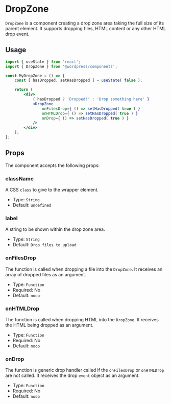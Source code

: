 # DropZone

`DropZone` is a component creating a drop zone area taking the full size of its parent element. It supports dropping files, HTML content or any other HTML drop event.

## Usage

```jsx
import { useState } from 'react';
import { DropZone } from '@wordpress/components';

const MyDropZone = () => {
	const [ hasDropped, setHasDropped ] = useState( false );

	return (
		<div>
			{ hasDropped ? 'Dropped!' : 'Drop something here' }
			<DropZone
				onFilesDrop={ () => setHasDropped( true ) }
				onHTMLDrop={ () => setHasDropped( true ) }
				onDrop={ () => setHasDropped( true ) }
			/>
		</div>
	);
};
```

## Props

The component accepts the following props:

### className

A CSS `class` to give to the wrapper element.

-   Type: `String`
-   Default: `undefined`

### label

A string to be shown within the drop zone area.

-   Type: `String`
-   Default: `Drop files to upload`

### onFilesDrop

The function is called when dropping a file into the `DropZone`. It receives an array of dropped files as an argument.

-   Type: `Function`
-   Required: No
-   Default: `noop`

### onHTMLDrop

The function is called when dropping HTML into the `DropZone`. It receives the HTML being dropped as an argument.

-   Type: `Function`
-   Required: No
-   Default: `noop`

### onDrop

The function is generic drop handler called if the `onFilesDrop` or `onHTMLDrop` are not called. It receives the drop `event` object as an argument.

-   Type: `Function`
-   Required: No
-   Default: `noop`
